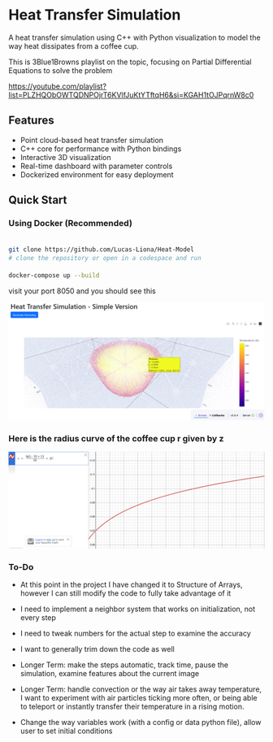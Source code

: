 # Heat Transfer Simulation

A  heat transfer simulation using C++ with Python visualization to model the way heat dissipates from a coffee cup.

This is 3Blue1Browns playlist on the topic, focusing on Partial Differential Equations to solve the problem

https://youtube.com/playlist?list=PLZHQObOWTQDNPOjrT6KVlfJuKtYTftqH6&si=KGAH1tOJPqrnW8c0

## Features

- Point cloud-based heat transfer simulation
- C++ core for performance with Python bindings
- Interactive 3D visualization
- Real-time dashboard with parameter controls
- Dockerized environment for easy deployment

## Quick Start

### Using Docker (Recommended)

```bash

git clone https://github.com/Lucas-Liona/Heat-Model
# clone the repository or open in a codespace and run

docker-compose up --build

```
visit your port 8050 and you should see this

![alt text](image-2.png)

### Here is the radius curve of the coffee cup r given by z
![alt text](image.png)


### To-Do

* At this point in the project I have changed it to Structure of Arrays, however I can still modify the code to fully take advantage of it
* I need to implement a neighbor system that works on initialization, not every step
* I need to tweak numbers for the actual step to examine the accuracy
* I want to generally trim down the code as well

* Longer Term: make the steps automatic, track time, pause the simulation, examine features about the current image
* Longer Term: handle convection or the way air takes away temperature, I want to experiment with air particles ticking more often, or being able to teleport or instantly transfer their temperature in a rising motion.

* Change the way variables work (with a config or data python file), allow user to set initial conditions

